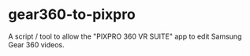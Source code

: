# gear360-to-pixpro
A script / tool to allow the "PIXPRO 360 VR SUITE" app to edit Samsung Gear 360 videos.
